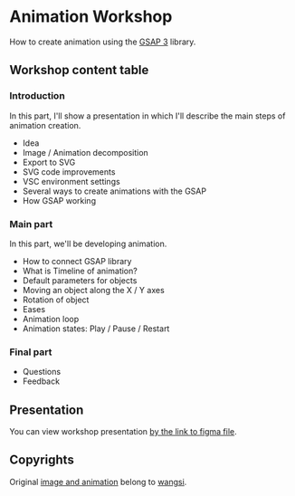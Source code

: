# Animation Workshop
How to create animation using the [GSAP 3](https://greensock.com/3/) library.

## Workshop content table

### Introduction

In this part, I'll show a presentation in which I'll describe the main steps of animation creation.

- Idea
- Image / Animation decomposition
- Export to SVG
- SVG code improvements
- VSC environment settings
- Several ways to create animations with the GSAP
- How GSAP working

### Main part

In this part, we'll be developing animation.

- How to connect GSAP library
- What is Timeline of animation?
- Default parameters for objects
- Moving an object along the X / Y axes
- Rotation of object
- Eases
- Animation loop
- Animation states: Play / Pause / Restart

### Final part
- Questions
- Feedback

## Presentation
You can view workshop presentation [by the link to figma file](https://www.figma.com/proto/XqqphHlBg5J3BuBleIRsIN/Animation-Workshop?node-id=7%3A2&viewport=378%2C56%2C0.06280070543289185&scaling=min-zoom).

## Copyrights
Original [image and animation](https://dribbble.com/shots/3425605-Loading) belong to [wangsi](https://dribbble.com/simaizi4568).